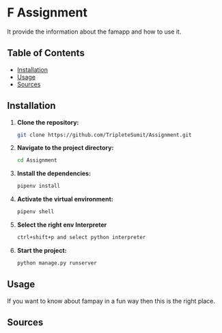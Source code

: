 # F Assignment

It provide the information about the famapp and how to use it.

## Table of Contents

- [Installation](#installation)
- [Usage](#usage)
- [Sources](#sources)


## Installation

1. **Clone the repository:**

   ```bash
   git clone https://github.com/TripleteSumit/Assignment.git

2. **Navigate to the project directory:**

    ```bash
    cd Assignment
    ```

3. **Install the dependencies:**

    ```bash
    pipenv install
    ```
4. **Activate the virtual environment:**
    ```bash
    pipenv shell
    ```
5. **Select the right env Interpreter**
    ```bash
    ctrl+shift+p and select python interpreter
    ```
6. **Start the project:**

    ```bash
    python manage.py runserver
    ```

## Usage

If you want to know about fampay in a fun way then this is the right place. 

## Sources

